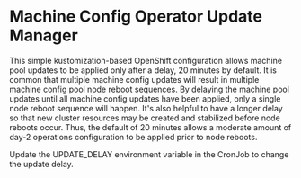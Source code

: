 # Machine Config Operator Update Manager

This simple kustomization-based OpenShift configuration allows machine pool
updates to be applied only after a delay, 20 minutes by default. It is common
that multiple machine config updates will result in multiple machine config pool
node reboot sequences. By delaying the machine pool updates until all machine
config updates have been applied, only a single node reboot sequence will
happen. It's also helpful to have a longer delay so that new cluster resources
may be created and stabilized before node reboots occur. Thus, the default of 20
minutes allows a moderate amount of day-2 operations configuration to be applied
prior to node reboots.

Update the UPDATE_DELAY environment variable in the CronJob to change the update
delay.